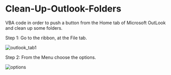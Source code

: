 # Clean-Up-Outlook-Folders
VBA code in order to push a button from the Home tab of Microsoft OutLook and clean up some folders.

Step 1: Go to the ribbon, at the File tab.

![outlook_tab1](https://user-images.githubusercontent.com/32977750/38721816-47e7f0f8-3f04-11e8-921b-b98208d89226.JPG)


Step 2: From the Menu choose the options.

![options](https://user-images.githubusercontent.com/32977750/38723053-93beaa18-3f08-11e8-9263-729195743387.JPG)

